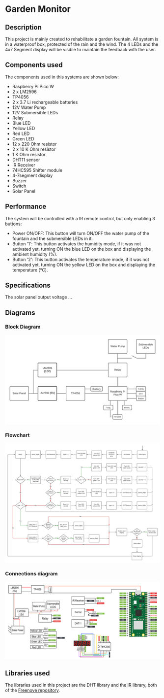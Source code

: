 # Garden Monitor

## Description

This project is mainly created to rehabilitate a garden fountain. All system is in a waterproof box, protected of the rain and the wind. The 4 LEDs and the 4x7 Segment display will be visible to maintain the feedback with the user.

## Components used

The components used in this systems are shown below:

- Raspberry Pi Pico W
- 2 x LM2596
- TP4056
- 2 x 3.7 Li rechargeable batteries
- 12V Water Pump
- 12V Submersible LEDs
- Relay
- Blue LED
- Yellow LED
- Red LED
- Green LED
- 12 x 220 Ohm resistor
- 2 x 10 K Ohm resistor
- 1 K Ohm resistor
- DHT11 sensor
- IR Receiver
- 74HC595 Shifter module
- 4-7segment display
- Buzzer
- Switch
- Solar Panel

## Performance

The system will be controlled with a IR remote control, but only enabling 3 buttons:

- Power ON/OFF: This button will turn ON/OFF the water pump of the fountain and the submersible LEDs in it.
- Button '1': This button activates the humidity mode, if it was not activated yet, turning ON the blue LED on the box and displaying the ambient humidity (%).
- Button '2': This button activates the temperature mode, if it was not activated yet, turning ON the yellow LED on the box and displaying the temperature (°C). 

## Specifications

The solar panel output voltage ...

## Diagrams

### Block Diagram

![Garden monitor block diagram](/media/blockDiagram.jpeg)

### Flowchart

![Garden monitor flow chart](/media/flowChart.jpeg)

### Connections diagram

![Garden monitor connections diagram](/media/connectionDiagram.jpg)

## Libraries used

The libraries used in this project are the DHT library and the IR library, both of the [Freenove repository](https://github.com/Freenove/Freenove_Ultimate_Starter_Kit_for_Raspberry_Pi_Pico/tree/master). 